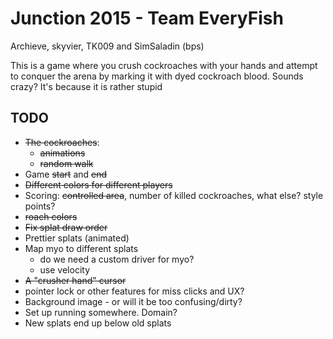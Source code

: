 # Junction 2015 - Team EveryFish

Archieve, skyvier, TK009 and SimSaladin (bps)

This is a game where you crush cockroaches with your hands and attempt to
conquer the arena by marking it with dyed cockroach blood. Sounds crazy? It's
because it is rather stupid

## TODO

- ~~The cockroaches~~:
  - ~~animations~~
  - ~~random walk~~
- Game ~~start~~ and ~~end~~
- ~~Different colors for different players~~
- Scoring: ~~controlled area~~, number of killed cockroaches, what else? style
  points?
- ~~roach colors~~
- ~~Fix splat draw order~~
- Prettier splats (animated)
- Map myo to different splats
  - do we need a custom driver for myo?
  - use velocity
- ~~A "crusher hand" cursor~~
- pointer lock or other features for miss clicks and UX?
- Background image - or will it be too confusing/dirty?
- Set up running somewhere. Domain?
- New splats end up below old splats
